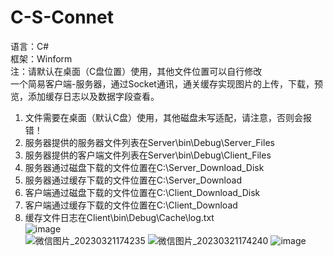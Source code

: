 # C-S-Connet
语言：C#  
框架：Winform  
注：请默认在桌面（C盘位置）使用，其他文件位置可以自行修改  
一个简易客户端-服务器，通过Socket通讯，通关缓存实现图片的上传，下载，预览，添加缓存日志以及数据字段查看。  
1.	文件需要在桌面（默认C盘）使用，其他磁盘未写适配，请注意，否则会报错！  
2.	服务器提供的服务器文件列表在Server\bin\Debug\Server_Files  
3.	服务器提供的客户端文件列表在Server\bin\Debug\Client_Files  
4.	服务器通过磁盘下载的文件位置在C:\Server_Download_Disk  
5.	服务器通过缓存下载的文件位置在C:\Server_Download  
6.	客户端通过磁盘下载的文件位置在C:\Client_Download_Disk  
7.	客户端通过缓存下载的文件位置在C:\Client_Download  
8.	缓存文件日志在Client\bin\Debug\Cache\log.txt  
![image](https://user-images.githubusercontent.com/30466608/226262167-e7990595-64a8-4802-960f-15d88f7eb513.png)  
![微信图片_20230321174235](https://user-images.githubusercontent.com/30466608/226568561-3e29145f-4b18-4be7-94c4-b369de774548.png)
![微信图片_20230321174240](https://user-images.githubusercontent.com/30466608/226568594-5744d0ab-5e80-4c90-9fac-d0a02b3bcf6c.png)
![image](https://user-images.githubusercontent.com/30466608/226262987-ed5fb9b4-18d0-491f-97df-f1cab5d5e8cd.png)
